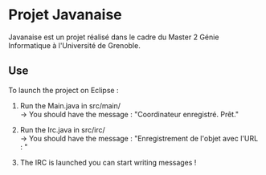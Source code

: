 # Projet Javanaise

Javanaise est un projet réalisé dans le cadre du Master 2 Génie Informatique à l'Université de Grenoble.

## Use

To launch the project on Eclipse :

1. Run the Main.java in src/main/  
→ You should have the message : "Coordinateur enregistré. Prêt."

2. Run the Irc.java in src/irc/  
→ You should have the message : "Enregistrement de l'objet avec l'URL : "

3. The IRC is launched you can start writing messages !